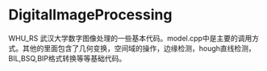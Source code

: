 # DigitalImageProcessing
WHU_RS
武汉大学数字图像处理的一些基本代码。model.cpp中是主要的调用方式。其他的里面包含了几何变换，空间域的操作，边缘检测，hough直线检测，BIL,BSQ,BIP格式转换等等基础代码。
